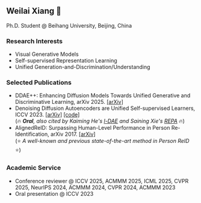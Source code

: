 ## Weilai Xiang 👋

Ph.D. Student @ Beihang University, Beijing, China

### Research Interests
- Visual Generative Models
- Self-supervised Representation Learning
- Unified Generation-and-Discrimination/Understanding

### Selected Publications
- DDAE++: Enhancing Diffusion Models Towards Unified Generative and Discriminative Learning, arXiv 2025. [[arXiv]](https://arxiv.org/abs/2505.10999)
- Denoising Diffusion Autoencoders are Unified Self-supervised Learners, ICCV 2023. [[arXiv]](https://arxiv.org/abs/2303.09769) [[code]](https://github.com/FutureXiang/ddae) \
(🔥 _**Oral**, also cited by Kaiming He's [l-DAE](https://arxiv.org/abs/2401.14404) and Saining Xie's [REPA](https://arxiv.org/abs/2410.06940)_ 🔥)
- AlignedReID: Surpassing Human-Level Performance in Person Re-Identification, arXiv 2017. [[arXiv]](https://arxiv.org/abs/1711.08184) \
(⭐ _A well-known and previous state-of-the-art method in Person ReID_ ⭐)

### Academic Service
- Conference reviewer @ ICCV 2025, ACMMM 2025, ICML 2025, CVPR 2025, NeurIPS 2024, ACMMM 2024, CVPR 2024, ACMMM 2023
- Oral presentation @ ICCV 2023
